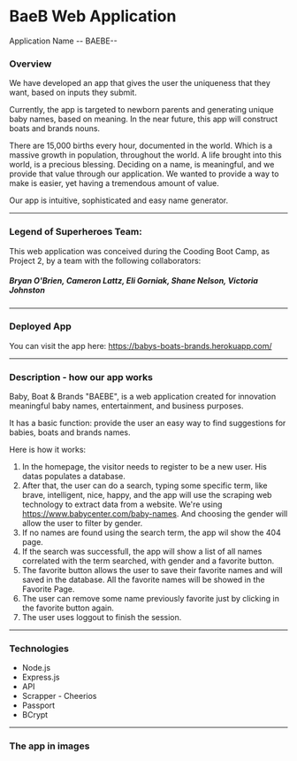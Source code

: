 # BaeB Web Application

Application Name -- BAEBE--

### Overview

We have developed an app that gives the user the uniqueness that they want, based on inputs they submit.

Currently, the app is targeted to newborn parents and generating unique baby names, based on meaning. In the near future, this app will construct boats and brands nouns.

There are 15,000 births every hour, documented in the world. Which is a massive growth in population, throughout the world. A life brought into this world, is a precious blessing. Deciding on a name, is meaningful, and we provide that value through our application. We wanted to provide a way to make is easier, yet having a tremendous amount of value.

Our app is intuitive, sophisticated and easy name generator.

---

### Legend of Superheroes Team:

This web application was conceived during the Cooding Boot Camp, as Project 2, by a team with the following collaborators: 
##### Bryan O'Brien, Cameron Lattz, Eli Gorniak, Shane Nelson, Victoria Johnston
---

### Deployed App

You can visit the app here:
https://babys-boats-brands.herokuapp.com/

---

### Description - how our app works

Baby, Boat & Brands "BAEBE", is a web application created for innovation meaningful baby names, entertainment, and business purposes.

It has a basic function: provide the user an easy way to find suggestions for babies, boats and brands names.

Here is how it works:

1. In the homepage, the visitor needs to register to be a new user. His datas populates a database.
2. After that, the user can do a search, typing some specific term, like brave, intelligent, nice, happy, and the app will use the scraping web technology to extract data from a website. We're using https://www.babycenter.com/baby-names. And choosing the gender will allow the user to filter by gender.
3. If no names are found using the search term, the app wil show the 404 page.
4. If the search was successfull, the app will show a list of all names correlated with the term searched, with gender and a favorite button.
5. The favorite button allows the user to save their favorite names and will saved in the database. All the favorite names will be showed in the Favorite Page.
6. The user can remove some name previously favorite just by clicking in the favorite button again.
7. The user uses loggout to finish the session.

---

### Technologies

- Node.js
- Express.js
- API
- Scrapper - Cheerios
- Passport
- BCrypt

---

### The app in images
